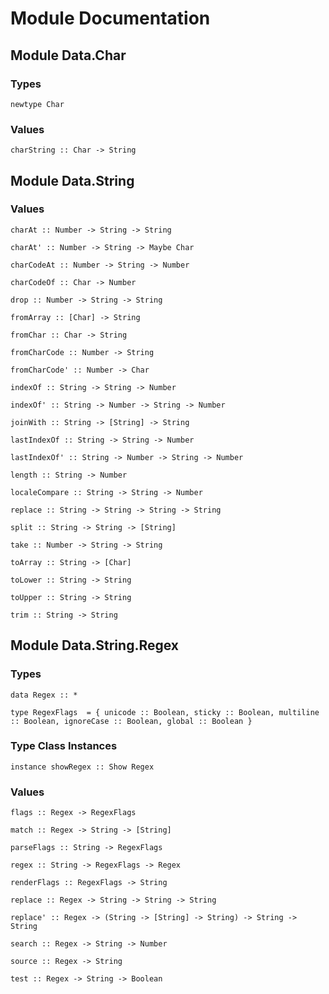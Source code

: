 # Module Documentation

## Module Data.Char

### Types

    newtype Char


### Values

    charString :: Char -> String


## Module Data.String

### Values

    charAt :: Number -> String -> String

    charAt' :: Number -> String -> Maybe Char

    charCodeAt :: Number -> String -> Number

    charCodeOf :: Char -> Number

    drop :: Number -> String -> String

    fromArray :: [Char] -> String

    fromChar :: Char -> String

    fromCharCode :: Number -> String

    fromCharCode' :: Number -> Char

    indexOf :: String -> String -> Number

    indexOf' :: String -> Number -> String -> Number

    joinWith :: String -> [String] -> String

    lastIndexOf :: String -> String -> Number

    lastIndexOf' :: String -> Number -> String -> Number

    length :: String -> Number

    localeCompare :: String -> String -> Number

    replace :: String -> String -> String -> String

    split :: String -> String -> [String]

    take :: Number -> String -> String

    toArray :: String -> [Char]

    toLower :: String -> String

    toUpper :: String -> String

    trim :: String -> String


## Module Data.String.Regex

### Types

    data Regex :: *

    type RegexFlags  = { unicode :: Boolean, sticky :: Boolean, multiline :: Boolean, ignoreCase :: Boolean, global :: Boolean }


### Type Class Instances

    instance showRegex :: Show Regex


### Values

    flags :: Regex -> RegexFlags

    match :: Regex -> String -> [String]

    parseFlags :: String -> RegexFlags

    regex :: String -> RegexFlags -> Regex

    renderFlags :: RegexFlags -> String

    replace :: Regex -> String -> String -> String

    replace' :: Regex -> (String -> [String] -> String) -> String -> String

    search :: Regex -> String -> Number

    source :: Regex -> String

    test :: Regex -> String -> Boolean